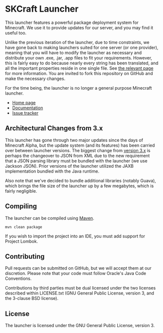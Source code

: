 SKCraft Launcher
================

This launcher features a powerful package deployment system for 
Minecraft. We use it to provide updates for our server, and you may 
find it useful too.

Unlike the previous iteration of the launcher,
due to time constraints, we have gone back to making launchers suited for
one server (or one provider), meaning that you will have to modify the
launcher as necessary and distribute your own .exe, .jar, .app files
to fit your requirements. However, this is fairly easy to do because
nearly every string has been translated, and all the important
properties reside in one single file. See [the 
relevant page](http://confluence.skcraft.com/display/LAUN/Launcher+Customization) 
for more information. You are invited to fork this repository on
GitHub and make the necessary changes.

For the time being, the launcher is no longer a general purpose
Minecraft launcher.

* [Home page](http://opensource.skcraft.com/)
* [Documentation](http://confluence.skcraft.com/display/LAUN/Launcher)
* [Issue tracker](http://issues.skcraft.com/browse/LAUN)

Architectural Changes from 3.x
------------------------------

This launcher has gone through two major updates since the days
of Minecraft Alpha, but the update system (and its features) has been carried
over between launcher versions. The biggest change from 
[version 3.x](https://github.com/sk89q/skmclauncher) is perhaps the changeover
to JSON from XML due to the new requirement that a JSON parsing
library must be bundled with the launcher (we use Jackson JSON). Prior
versions of the launcher utilized the JAXB implementation bundled with
the Java runtime.

Also note that we've decided to bundle additional libraries (notably
Guava), which brings the file size of the launcher up by a few
megabytes, which is fairly negligible.

Compiling
---------

The launcher can be compiled using [Maven](http://maven.apache.org/).

    mvn clean package

If you wish to import the project into an IDE, you must add support for
Project Lombok.

Contributing
------------

Pull requests can be submitted on GitHub, but we will accept them
at our discretion. Please note that your code must follow
Oracle's Java Code Conventions.

Contributions by third parties must be dual licensed under the two licenses
described within LICENSE.txt (GNU General Public License, version 3, and the
3-clause BSD license).


License
-------

The launcher is licensed under the GNU General Public License, version 3.

